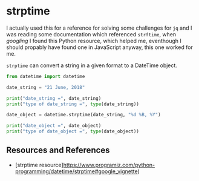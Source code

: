 # strptime

I actually used this for a reference for solving some challenges for `jq` and I was reading some documentation which referenced `strftime`, when _googling_ I found this Python resource, which helped me, eventhough I should propably have found one in JavaScript anyway, this one worked for me.

`strptime` can convert a string in a given format to a DateTime object.

```python
from datetime import datetime

date_string = "21 June, 2018"

print("date_string =", date_string)
print("type of date_string =", type(date_string))

date_object = datetime.strptime(date_string, "%d %B, %Y")

print("date_object =", date_object)
print("type of date_object =", type(date_object))
```

## Resources and References

- [strptime resource]https://www.programiz.com/python-programming/datetime/strptime#google_vignette)
